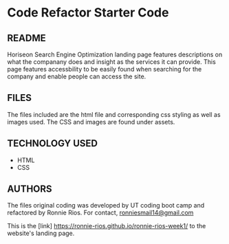 # Code Refactor Starter Code
## README

Horiseon Search Engine Optimization landing page features descriptions on what the companany does and insight as the services it can provide. This page features accessbility to be easily found when searching for the company and enable people can access the site.

## FILES

The files included are the html file and corresponding css styling as well as images used.
The CSS and images are found under assets.

## TECHNOLOGY USED

* HTML
* CSS

## AUTHORS

The files original coding was developed by UT coding boot camp and refactored by Ronnie Rios.
For contact, ronniesmail14@gmail.com


This is the [link] https://ronnie-rios.github.io/ronnie-rios-week1/ to the website's landing page.
